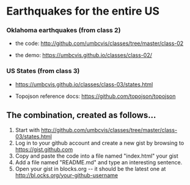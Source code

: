 # Earthquakes for the entire US

### Oklahoma earthquakes (from class 2)

* the code: http://github.com/umbcvis/classes/tree/master/class-02

* the demo: https://umbcvis.github.io/classes/class-02/

### US States (from class 3)

* https://umbcvis.github.io/classes/class-03/states.html

* Topojson reference docs: https://github.com/topojson/topojson

## The combination, created as follows...

1. Start with http://github.com/umbcvis/classes/tree/master/class-03/states.html
2. Log in to your github account and create a new gist by browsing to https://gist.github.com
3. Copy and paste the code into a file named "index.html" your gist
4. Add a file named "README.md" and type an interesting sentence.
4. Open your gist in blocks.org -- it should be the latest one at http://bl.ocks.org/your-github-username
